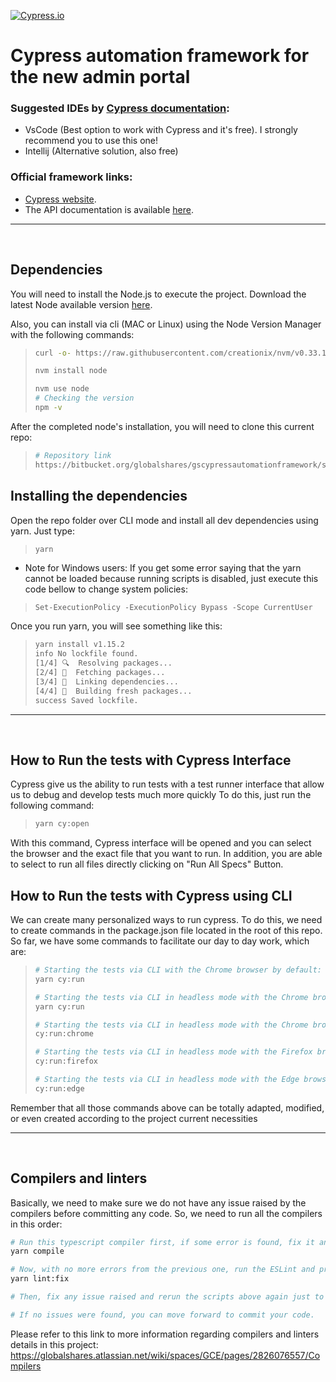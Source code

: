 [![Cypress.io](https://img.shields.io/badge/tested%20with-Cypress-04C38E.svg)](https://www.cypress.io/)

# Cypress automation framework for the new admin portal

### Suggested IDEs by [Cypress documentation](https://docs.cypress.io/guides/tooling/IDE-integration.html#Extensions-amp-Plugins):

- VsCode (Best option to work with Cypress and it's free). I strongly recommend you to use this one!
- Intellij (Alternative solution, also free)

### Official framework links:

- [Cypress website](https://www.cypress.io/).
- The API documentation is available [here](https://docs.cypress.io/api/api/table-of-contents.html).

---

<br>

## Dependencies

You will need to install the Node.js to execute the project.
Download the latest Node available version [here](https://nodejs.org/en/).

Also, you can install via cli (MAC or Linux) using the Node Version Manager with the following commands:

> ```bash
> curl -o- https://raw.githubusercontent.com/creationix/nvm/v0.33.1/install.sh | bash
>
> nvm install node
>
> nvm use node
> # Checking the version
> npm -v
> ```

After the completed node's installation, you will need to clone this current repo:

> ```bash
> # Repository link
> https://bitbucket.org/globalshares/gscypressautomationframework/src/master/
> ```

## Installing the dependencies

Open the repo folder over CLI mode and install all dev dependencies using yarn. Just type:

> ```bash
> yarn
> ```

- Note for Windows users: If you get some error saying that the yarn cannot be loaded because running scripts is disabled, just execute this code bellow to change system policies:

> `Set-ExecutionPolicy -ExecutionPolicy Bypass -Scope CurrentUser`

Once you run yarn, you will see something like this:

> ```bash
> yarn install v1.15.2
> info No lockfile found.
> [1/4] 🔍  Resolving packages...
> [2/4] 🚚  Fetching packages...
> [3/4] 🔗  Linking dependencies...
> [4/4] 🔨  Building fresh packages...
> success Saved lockfile.
> ```

---

<br>

## How to Run the tests with Cypress Interface

Cypress give us the ability to run tests with a test runner interface that allow us to debug and develop tests much more quickly
To do this, just run the following command:

> ```bash
> yarn cy:open
> ```

With this command, Cypress interface will be opened and you can select the browser and the exact file that you want to run. In addition, you are able to select to run all files directly clicking on "Run All Specs" Button.

## How to Run the tests with Cypress using CLI

We can create many personalized ways to run cypress. To do this, we need to create commands in the package.json file located in the root of this repo. So far, we have some commands to facilitate our day to day work, which are:

> ```bash
> # Starting the tests via CLI with the Chrome browser by default:
> yarn cy:run
>
> # Starting the tests via CLI in headless mode with the Chrome browser by default:
> yarn cy:run
>
> # Starting the tests via CLI in headless mode with the Chrome browser:
> cy:run:chrome
>
> # Starting the tests via CLI in headless mode with the Firefox browser:
> cy:run:firefox
>
> # Starting the tests via CLI in headless mode with the Edge browser:
> cy:run:edge
> ```

Remember that all those commands above can be totally adapted, modified, or even created according to the project current necessities

---

<br>

## Compilers and linters

Basically, we need to make sure we do not have any issue raised by the compilers before committing any code. So, we need to run all the compilers in this order:

```bash
# Run this typescript compiler first, if some error is found, fix it and it run again:
yarn compile

# Now, with no more errors from the previous one, run the ESLint and prettier:
yarn lint:fix

# Then, fix any issue raised and rerun the scripts above again just to make you are okay.

# If no issues were found, you can move forward to commit your code.
```

Please refer to this link to more information regarding compilers and linters details in this project: https://globalshares.atlassian.net/wiki/spaces/GCE/pages/2826076557/Compilers